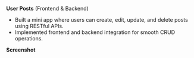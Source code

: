 **User Posts** (Frontend & Backend)
- Built a mini app where users can create, edit, update, and delete posts using RESTful APIs.
- Implemented frontend and backend integration for smooth CRUD operations.

**Screenshot**
